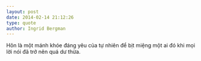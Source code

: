 ```yaml
---
layout: post
date: 2014-02-14 21:12:26
type: quote
author: Ingrid Bergman
---
```


Hôn là một mánh khóe đáng yêu của tự nhiên để bịt miệng một ai đó khi mọi lời nói đã trở nên quá dư thừa.
